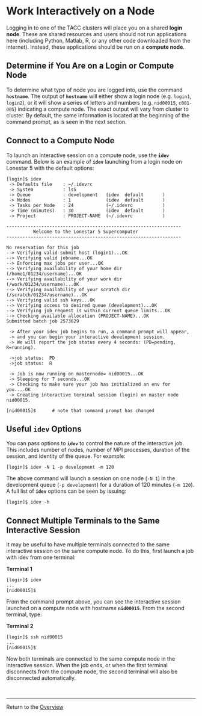 # Work Interactively on a Node

Logging in to one of the TACC clusters will place you on a shared **login node**.
These are shared resources and users should not run applications here (including
Python, Matlab, R, or any other code downloaded from the internet). Instead, these
applications should be run on a **compute node**.

## Determine if You Are on a Login or Compute Node

To determine what type of node you are logged into, use the command **`hostname`**.
The output of **`hostname`** will either show a login node (e.g. `login1`, `login2`),
or it will show a series of letters and numbers (e.g. `nid00015`, `c001-005`)
indicating a compute node. The exact output will vary from cluster to cluster. By
default, the same information is located at the beginning of the command prompt,
as is seen in the next section.

## Connect to a Compute Node

To launch an interactive session on a compute node, use the **`idev`** command. Below
is an example of **`idev`** launching from a login node on Lonestar 5 with the default
options:

```
[login]$ idev
 -> Defaults file    : ~/.idevrc
 -> System           : ls5      
 -> Queue            : development   (idev  default       )
 -> Nodes            : 1             (idev  default       )
 -> Tasks per Node   : 24            (~/.idevrc           )
 -> Time (minutes)   : 30            (idev  default       )
 -> Project          : PROJECT-NAME  (~/.idevrc           )

-----------------------------------------------------------------
          Welcome to the Lonestar 5 Supercomputer
-----------------------------------------------------------------

No reservation for this job
--> Verifying valid submit host (login1)...OK
--> Verifying valid jobname...OK
--> Enforcing max jobs per user...OK
--> Verifying availability of your home dir (/home1/01234/username)...OK
--> Verifying availability of your work dir (/work/01234/username)...OK
--> Verifying availability of your scratch dir (/scratch/01234/username)...OK
--> Verifying valid ssh keys...OK
--> Verifying access to desired queue (development)...OK
--> Verifying job request is within current queue limits...OK
--> Checking available allocation (PROJECT-NAME)...OK
Submitted batch job 2573629

 -> After your idev job begins to run, a command prompt will appear,
 -> and you can begin your interactive development session.
 -> We will report the job status every 4 seconds: (PD=pending, R=running).

 ->job status:  PD
 ->job status:  R

 -> Job is now running on masternode= nid00015...OK
 -> Sleeping for 7 seconds...OK    
 -> Checking to make sure your job has initialized an env for you....OK
 -> Creating interactive terminal session (login) on master node nid00015.

[nid00015]$      # note that command prompt has changed
```

## Useful **`idev`** Options

You can pass options to **`idev`** to control the nature of the interactive job. This
includes number of nodes, number of MPI processes, duration of the session, and
identity of the queue. For example:

```
[login]$ idev -N 1 -p development -m 120
```

The above command will launch a session on one node (`-N 1`) in the development
queue (`-p development`) for a duration of 120 minutes (`-m 120`). A full list of
**`idev`** options can be seen by issuing:

```
[login]$ idev -h
```

## Connect Multiple Terminals to the Same Interactive Session

It may be useful to have multiple terminals connected to the same interactive
session on the same compute node. To do this, first launch a job with idev from
one terminal:

**Terminal 1**
```
[login]$ idev
...
[nid00015]$
```

From the command prompt above, you can see the interactive session launched on a
compute node with hostname **`nid00015`**. From the second terminal, type:

**Terminal 2**
```
[login]$ ssh nid00015
...
[nid00015]$
```

Now both terminals are connected to the same compute node in the interactive
session. When the job ends, or when the first terminal disconnects from the
compute node, the second terminal will also be disconnected automatically.

<br>

---
Return to the [Overview](../index.md)
